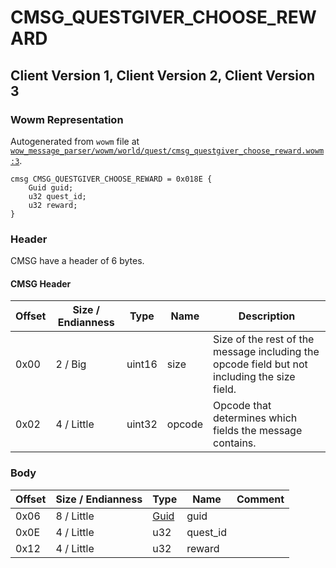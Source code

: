 # CMSG_QUESTGIVER_CHOOSE_REWARD

## Client Version 1, Client Version 2, Client Version 3

### Wowm Representation

Autogenerated from `wowm` file at [`wow_message_parser/wowm/world/quest/cmsg_questgiver_choose_reward.wowm:3`](https://github.com/gtker/wow_messages/tree/main/wow_message_parser/wowm/world/quest/cmsg_questgiver_choose_reward.wowm#L3).
```rust,ignore
cmsg CMSG_QUESTGIVER_CHOOSE_REWARD = 0x018E {
    Guid guid;
    u32 quest_id;
    u32 reward;
}
```
### Header

CMSG have a header of 6 bytes.

#### CMSG Header

| Offset | Size / Endianness | Type   | Name   | Description |
| ------ | ----------------- | ------ | ------ | ----------- |
| 0x00   | 2 / Big           | uint16 | size   | Size of the rest of the message including the opcode field but not including the size field.|
| 0x02   | 4 / Little        | uint32 | opcode | Opcode that determines which fields the message contains.|

### Body

| Offset | Size / Endianness | Type | Name | Comment |
| ------ | ----------------- | ---- | ---- | ------- |
| 0x06 | 8 / Little | [Guid](../types/packed-guid.md) | guid |  |
| 0x0E | 4 / Little | u32 | quest_id |  |
| 0x12 | 4 / Little | u32 | reward |  |

